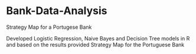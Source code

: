 # Bank-Data-Analysis

Strategy Map for a Portugese Bank

Developed Logistic Regression, Naive Bayes and Decision Tree models in R and based on the results provided Strategy Map for the Portuguese Bank
